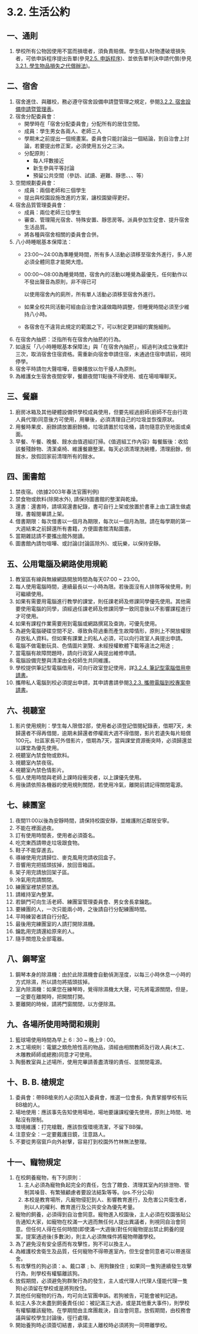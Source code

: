 # 3.2. 生活公約

## 一、通則

1. 學校所有公物因使用不當而損壞者，須負責賠償。學生個人財物遭破壞損失者，可依申訴程序提出告單\(參見[2.5. 申訴程序](../../2.-min-zhu-sheng-huo/2.5.-shen-su-cheng-xu.md)\)、並依告單判決申請代償\(參見[3.2.1. 學生物品損失之代償辦法](3.2.1.-xue-sheng-wu-pin-sun-shi-zhi-dai-chang-ban-fa.md)\)。

## 二、宿舍

1. 宿舍進住、與離校，務必遵守宿舍設備申請暨管理之規定，參閱[3.2.2. 宿舍設備申請暨管理表](3.2.2.-su-she-she-bei-shen-qing-ji-guan-li-biao.md)。
2. 宿舍分配委員會：
   * 開學時在「宿舍分配委員會」分配所有的居住空間。
   * 成員：學生男女各兩人、老師三人
   * 學期末之前提出一個規畫案。委員會只能討論出一個結論，到自治會上討論，若要提出修正案，必須使用五分之三決。
   * 分配原則：
     * 每人坪數接近
     * 新生參與平等討論
     * 預留公共空間（參訪、試讀、避難、靜思、、、等）
3. 空間規劃委員會：
   * 成員：兩個老師和三個學生
   * 提出與校園設施改進的方案，讓校園變得更好。
4. 宿舍品質管理委員會：
   * 成員：兩位老師三位學生
   * 審查、管理陽光宿舍、特殊安置、靜思房等。派員參加生促會、提升宿舍生活品質。
   * 將各種與宿舍相關的委員會合併。
5. 八小時睡眠基本保障法：
   * 23:00～24:00為準睡覺時間，所有多人活動必須移至宿舍外進行，多人房必須全體同意才能開大燈。      
   * 00:00～08:00為睡覺時間，宿舍內的活動以睡覺為最優先，任何動作以不發出聲音為原則，非不得已可

     以使用宿舍內的廁所，所有單人活動必須移至宿舍外進行。

   * 如果全校共同活動可經由自治會決議做臨時調整，但睡覺時間必須至少維持八小時。
   * 各宿舍在不違背此規定的範圍之下，可以制定更詳細的實施細則。
6. 在宿舍內抽菸：泛指所有在宿舍內抽菸的行為。
7. 如違反「八小時睡眠基本保障法」與「在宿舍內抽菸」，經過判決成立後累計三次，取消宿舍住宿資格。需重新向宿舍申請住宿，未通過住宿申請前，視同停學。
8. 宿舍平時請勿大聲喧嘩，音樂播放以勿干擾人為原則。
9. 為維護女生宿舍夜間安寧，餐廳夜間11點後不得使用、或在場喧嘩聊天。

## 三、餐廳

1. 廚房冰箱及其他硬體設備供學校成員使用，但要先經過廚師\(廚師不在由行政人員代理\)同意後方可使用，用畢後，必須清理自己的垃圾並恢復原狀。
2. 用餐時果皮、廚餘請放置廚餘桶，垃圾請置於垃圾桶，請勿隨意扔至地面或桌面。
3. 早餐、午餐、晚餐、餿水由值週組打掃。《值週組工作內容》每餐飯後：收拾該餐殘餘物、清潔桌椅、維護餐廳整潔。每天必須清理洗碗槽，清理廚餘，倒餿水，放假回家前清理所有的餿水。

## 四、圖書館

1. 禁夜宿。\(依據2003年春法官團判例\)
2. 禁食物或飲料\(除開水外\), 請保持圖書館的整潔與乾燥。
3. 還書：還書時，請填寫還書紀錄，書可自行上架或放置於書車上由工讀生做處理，書報閱畢請上架。
4. 借書期限：每次借書以一個月為期限，每次以一個月為限。請在每學期的第一大週結束之前歸還所有書籍，方便圖書館清點圖書。
5. 當期雜誌請不要攜出館外閱讀。
6. 圖書館內請勿喧嘩、或討論\(討論區除外\)、或玩樂，以保持安靜。

## 五、公用電腦及網路使用規範

1. 教室區有線與無線網路開放時間為每天07:00 ~ 23:00。
2. 每人使用電腦時間，連續最長以一小時為限。若後面沒有人排隊等候使用，則可繼續使用。
3. 如果有需要用電腦進行教學的課堂，則任課老師及修課同學優先使用。其他需要使用電腦的同學，須經過任課老師及修課同學一致同意後以不影響課程進行才可使用。
4. 如果有課程作業需要用到電腦或網路撰寫及查詢，可優先使用。
5. 為避免電腦硬碟空間不足、導致負荷過重而產生故障情形，原則上不開放權限存放私人資料。但如果有課業上的私人必須，可以向行政室人員提出申請。
6. 電腦不做電動玩具、色情圖片瀏覽、未經授權軟體下載等違法之用途﹔
7. 當電腦有故障問題時，請向行政室人員提出維修申請。
8. 電腦設備完整與清潔由全校師生共同維護。
9. 學校提供筆記型電腦借用，可向行政室登記使用，詳[3.2.4. 筆記型電腦借用申請書](3.2.4.-bi-ji-xing-dian-nao-jie-yong-shen-qing-shu.md)。
10. 攜帶私人電腦到校必須提出申請，其申請書請參閱[3.2.3. 攜帶電腦到校專案申請書](3.2.3.-xie-dai-dian-nao-dao-xiao-zhuan-an-shen-qing-shu.md)。

## 六、視聽室

1. 影片使用規則：學生每人限借2部，使用者必須登記借閱紀錄表，借期7天，未歸還者不得再借閱，逾期未歸還者停權兩大週不得借閱，影片若遺失每片賠償100元。社區家長可外借影片，借期為7天，當與課堂資源衝突時，必須歸還並以課堂為優先使用。
2. 視聽室內禁食物或飲料。
3. 視聽室內禁夜宿。
4. 視聽室內禁色情影片。
5. 個人使用時間與老師上課時段衝突者，以上課優先使用。
6. 用後請依照各機器的使用規則關閉，若使用冷氣，離開前請記得關閉電源。

## 七、練團室

1. 夜間11:00以後為安靜時間，請保持校園安靜，並維護附近鄰居安寧。
2. 不能在裡面過夜。
3. 訂有使用時間表，使用者必須簽名。
4. 吃完東西請帶走垃圾跟食物。
5. 鞋子不能穿進去。
6. 導線使用完請歸位、麥克風用完請收回盒子。
7. 音響用完把插頭拔掉，放回音箱區。
8. 架子用完請放回架子區。
9. 冷氣用完請關閉。
10. 練團室裡禁菸禁酒。
11. 請維持室內整潔。
12. 若鎖門可向生活老師、練團室管理委員會、男女舍長拿鑰匙。
13. 要練團的人，一次只能兩小時，之後請自行分配練團時間。
14. 平時練習者請自行分配。
15. 最後用完練團室的人請打開除濕機。
16. 鑰匙用完請還給原來的人。
17. 隨手關燈及全部電器。

## 八、鋼琴室

1. 鋼琴本身的除濕機：由於此除濕機會自動偵測溼度，以每三小時休息一小時的方式除濕，所以請勿將插頭拔掉。
2. 室內除濕機：如果您在練琴時，覺得除濕機太大聲，可先將電源關閉，但是，一定要在離開時，把開關打開。
3. 要離開的時候，請將門窗關閉，以方便除濕。

## 九、各場所使用時間和規則

1. 籃球場使用時間為早上 6 : 30 ~ 晚上9 : 00。
2. 木工場規則：電鋸之類危險性高的物品，須經由相關教師及行政人員\(木工、木雕教師師或總務\)同意才可使用。
3. 陶藝教室與上述場所，使用完畢請善盡清理的責任、並關閉電源。

## 十、B. B. 槍規定

1. 委員會：帶BB槍來的人必須加入委員會，推選一位會長，負責掌握學校有玩BB槍的人。
2. 場地使用：應該事先告知使用場地，場地要讓課程優先使用，原則上時間、地點沒有限制。
3. 環境維護：打完槍戰，應該恢復環境清潔，不留下BB彈。
4. 注意安全：一定要戴護目鏡，注意路人。
5. 不要從男宿窗戶向外射擊，容易打到校園外竹林無法整理。

## 十一、寵物規定

1. 在校飼養寵物，有下列原則：
   1. 主人必須為寵物負起完全的責任，包含了餵食、清理其室內的排泄物、管制其噪音、有繁殖顧慮者要設法結紮等等。\(ps.不分公母\)
   2. 本校是教育場所，凡寵物侵犯到人、影響教育進行，及危害公共衛生者，則以人的權利、教育進行及公共安全為優先考量。
2. 寵物的飼養，必須得到自治會同意。寵物進入校園後，主人必須在校園張貼公告通知大家，如寵物在校滿一大週而無任何人提出異議者，則視同自治會同意。但任何人得在任何時間\(即使滿一大週後\)對任何寵物提出禁止飼養的提案，提案通過後\(多數決\)，則主人必須無條件將寵物帶離學校。
3. 為了避免沒有安全感而有攻擊性，狗不可以換主人。
4. 為維護校舍衛生及品質，任何寵物不得帶進室內，但生促會同意者可以帶進宿舍。
5. 有攻擊性的狗必須：a、戴口罩﹔b、用狗鍊拴住﹔如果同一隻狗連續發生攻擊行為，則學校有權驅離該狗。
6. 放假期間，必須避免狗群聚行為的發生，主人或代理人\(代理人僅能代理一隻狗\)必須留在學校或是將狗拴住。
7. 其他任何寵物的行為，均可向法官團申訴。若狗被告，可能會被判記過。
8. 如主人多次未盡到飼養責任\(如：被記滿三大過，或是其他重大事件\)，則學校有權驅離該寵物。在學期間由主席團裁決，自治會同意。放假期間，由校務會議與留校學生討論後，徑行處理。
9. 開始養狗時必須簽切結書，承諾主人離校時必須將狗一同帶離學校。

